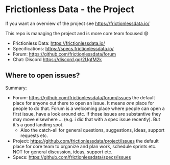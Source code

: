 # Frictionless Data - the Project

If you want an overview of the project see https://frictionlessdata.io/

This repo is managing the project and is more core team focused  :smile:

* Frictionless Data: https://frictionlessdata.io/ 
* Specifications: https://specs.frictionlessdata.io/
* Forum: https://github.com/frictionlessdata/forum
* Chat: Discord https://discord.gg/2UgfM2k

## Where to open issues?

Summary:

* Forum: https://github.com/frictionlessdata/forum/issues the default place for anyone out there to open an issue. It means *one* place for people to do that. Forum is a welcoming place where people can open a first issue, have a look around etc. If those issues are substantive they may move elsewhere ... (e.g. i did that with a spec issue recently). But it's a good landing spot.
  * Also the catch-all for general questions, suggestions, ideas, support requests etc.
* Project: https://github.com/frictionlessdata/project/issues the default place for core team to organize and plan work, schedule sprints etc. NOT for general discussion, ideas, support etc.
* Specs: https://github.com/frictionlessdata/specs/issues
